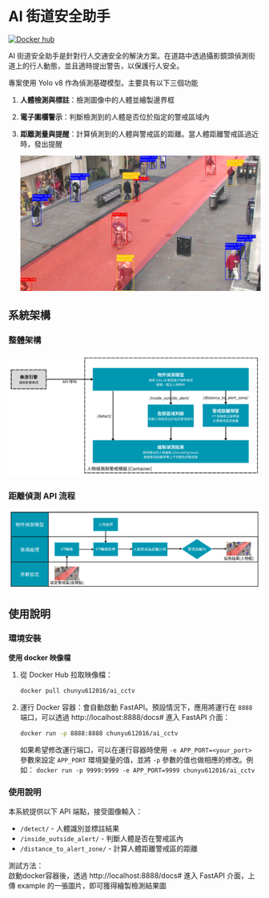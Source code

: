 # AI 街道安全助手

[![Docker hub](https://img.shields.io/badge/docker_pulls-1.0.0-blue?logo=docker)](https://hub.docker.com/r/chunyu612016/ai_cctv)

AI 街道安全助手是針對行人交通安全的解決方案。在道路中透過攝影鏡頭偵測街道上的行人動態，並且適時提出警告，以保護行人安全。

專案使用 Yolo v8 作為偵測基礎模型。主要具有以下三個功能
1. **人體檢測與標註**：檢測圖像中的人體並繪製邊界框
2. **電子圍欄警示**：判斷檢測到的人體是否位於指定的警戒區域內
3. **距離測量與提醒**：計算偵測到的人體與警戒區的距離。當人體距離警戒區過近時，發出提醒

    ![predicted_result](assets/results_38.jpg)


## 系統架構
### 整體架構
![API model](assets/C4_model.png)

### 距離偵測 API 流程
![distance swimlane](assets/distance_swimlane.png)

## 使用說明

### 環境安裝
**使用 docker 映像檔**
1. 從 Docker Hub 拉取映像檔：
    ```bash
    docker pull chunyu612016/ai_cctv
    ```
2. 運行 Docker 容器：會自動啟動 FastAPI。預設情況下，應用將運行在 `8888` 端口，可以透過 http://localhost:8888/docs# 進入 FastAPI 介面：
    ```bash
    docker run -p 8888:8888 chunyu612016/ai_cctv
    ```
    如果希望修改運行端口，可以在運行容器時使用 `-e APP_PORT=<your_port>` 參數來設定 `APP_PORT` 環境變量的值，並將 `-p` 參數的值也做相應的修改。例如：
   `docker run -p 9999:9999 -e APP_PORT=9999 chunyu612016/ai_cctv`


### 使用說明

本系統提供以下 API 端點，接受圖像輸入：
- `/detect/` - 人體識別並標註結果
- `/inside_outside_alert/` - 判斷人體是否在警戒區內
- `/distance_to_alert_zone/` - 計算人體距離警戒區的距離

測試方法：\
啟動docker容器後，透過 http://localhost:8888/docs# 進入 FastAPI 介面，上傳 example 的一張圖片，即可獲得繪製檢測結果圖